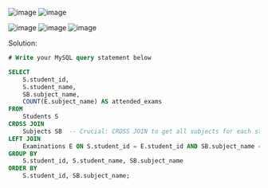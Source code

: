 ![image](https://github.com/user-attachments/assets/39199515-c28c-4575-aa5c-889977fc0568)
![image](https://github.com/user-attachments/assets/61219a60-9620-41c2-b0d8-a23ae4c25507)

![image](https://github.com/user-attachments/assets/5206cffb-b0ff-4599-98ce-5a63f869ad6c)
![image](https://github.com/user-attachments/assets/cf7278b3-b376-4623-b3d1-5b831eb83abd)
![image](https://github.com/user-attachments/assets/92c452ca-2c82-4890-ac2c-4e81b60469ad)


Solution:
```sql
# Write your MySQL query statement below

SELECT
    S.student_id,
    S.student_name,
    SB.subject_name,
    COUNT(E.subject_name) AS attended_exams
FROM
    Students S
CROSS JOIN
    Subjects SB  -- Crucial: CROSS JOIN to get all subjects for each student
LEFT JOIN
    Examinations E ON S.student_id = E.student_id AND SB.subject_name = E.subject_name
GROUP BY
    S.student_id, S.student_name, SB.subject_name
ORDER BY
    S.student_id, SB.subject_name;

```

